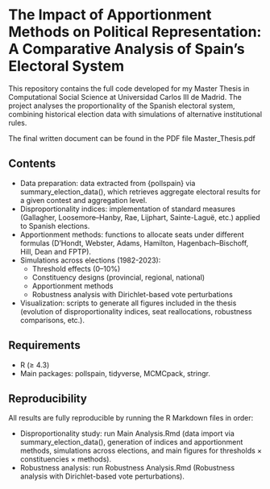 # The Impact of Apportionment Methods on Political Representation: A Comparative Analysis of Spain’s Electoral System

This repository contains the full code developed for my Master Thesis in Computational Social Science at Universidad Carlos III de Madrid. The project analyses the proportionality of the Spanish electoral system, combining historical election data with simulations of alternative institutional rules.

The final written document can be found in the PDF file Master_Thesis.pdf

## Contents

- Data preparation: data extracted from {pollspain} via summary_election_data(), which retrieves aggregate electoral results for a given contest and aggregation level.
- Disproportionality indices: implementation of standard measures (Gallagher, Loosemore–Hanby, Rae, Lijphart, Sainte-Laguë, etc.) applied to Spanish elections.
- Apportionment methods: functions to allocate seats under different formulas (D’Hondt, Webster, Adams, Hamilton, Hagenbach–Bischoff, Hill, Dean and FPTP).
- Simulations across elections (1982-2023):
  - Threshold effects (0–10%)
  - Constituency designs (provincial, regional, national)
  - Apportionment methods
  - Robustness analysis with Dirichlet-based vote perturbations
- Visualization: scripts to generate all figures included in the thesis (evolution of disproportionality indices, seat reallocations, robustness comparisons, etc.).

## Requirements

- R (≥ 4.3)
- Main packages: pollspain, tidyverse, MCMCpack, stringr.

##  Reproducibility

All results are fully reproducible by running the R Markdown files in order:

- Disproportionality study: run Main Analysis.Rmd (data import via summary_election_data(), generation of indices and apportionment methods, simulations across elections, and main figures for thresholds ×  constituencies × methods).
- Robustness analysis: run Robustness Analysis.Rmd (Robustness analysis with Dirichlet-based vote perturbations).
